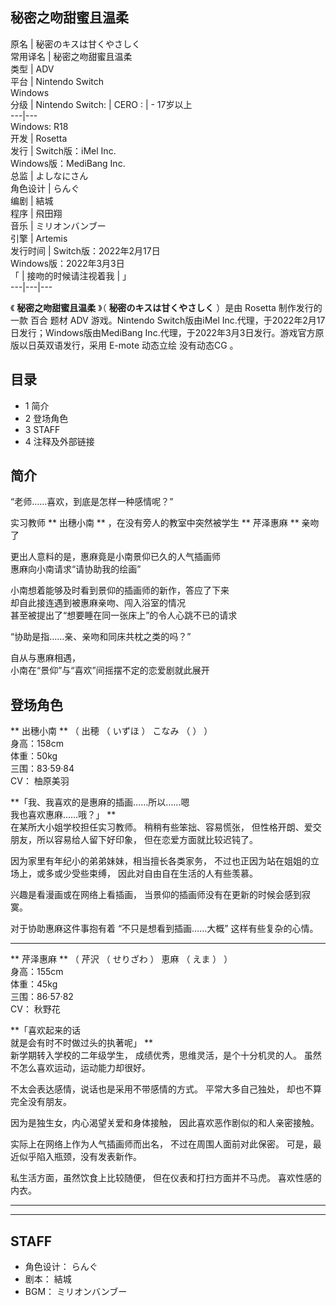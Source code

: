 秘密之吻甜蜜且温柔  
---  
原名  |  秘密のキスは甘くやさしく   
常用译名  |  秘密之吻甜蜜且温柔   
类型  |  ADV   
平台  |  Nintendo Switch   
Windows  
分级  |  Nintendo Switch:  |  CERO  :  |  \- 17岁以上   
---|---  
Windows: R18  
开发  |  Rosetta   
发行  |  Switch版：iMel Inc.   
Windows版：MediBang Inc.  
总监  |  よしなにさん   
角色设计  |  らんぐ   
编剧  |  結城   
程序  |  飛田翔   
音乐  |  ミリオンバンブー   
引擎  |  Artemis   
发行时间  |  Switch版：2022年2月17日   
Windows版：2022年3月3日  
「  |  接吻的时候请注视着我  |  」   
---|---|---  
  
《 **秘密之吻甜蜜且温柔** 》（  **秘密のキスは甘くやさしく** ）是由  Rosetta  制作发行的一款  百合  题材  ADV
游戏。Nintendo Switch版由iMel Inc.代理，于2022年2月17日发行；Windows版由MediBang
Inc.代理，于2022年3月3日发行。游戏官方原版以日英双语发行，采用  E-mote  动态立绘  没有动态CG  。

##  目录

  * 1  简介 
  * 2  登场角色 
  * 3  STAFF 
  * 4  注释及外部链接 

##  简介

“老师……喜欢，到底是怎样一种感情呢？”  
  
实习教师  ** 出穗小南  ** ，在没有旁人的教室中突然被学生  ** 芹泽惠麻  ** 亲吻了  
  
更出人意料的是，惠麻竟是小南景仰已久的人气插画师  
惠麻向小南请求“请协助我的绘画”  
  
小南想着能够及时看到景仰的插画师的新作，答应了下来  
却自此接连遇到被惠麻亲吻、闯入浴室的情况  
甚至被提出了“想要睡在同一张床上”的令人心跳不已的请求  
  
“协助是指……亲、亲吻和同床共枕之类的吗？”  
  
自从与惠麻相遇，  
小南在“景仰”与“喜欢”间摇摆不定的恋爱剧就此展开

##  登场角色

** 出穗小南  ** （  出穂  （  いずほ  ）  こなみ  （  ）  ）  
身高：158cm  
体重：50kg  
三围：83·59·84  
CV：  柚原美羽

**「我、我喜欢的是惠麻的插画……所以……嗯  
我也喜欢惠麻……哦？」 **  
在某所大小姐学校担任实习教师。 稍稍有些笨拙、容易慌张， 但性格开朗、爱交朋友，所以容易给人留下好印象， 但在恋爱方面就比较迟钝了。

因为家里有年纪小的弟弟妹妹，相当擅长各类家务， 不过也正因为站在姐姐的立场上，或多或少受些束缚， 因此对自由自在生活的人有些羡慕。

兴趣是看漫画或在网络上看插画， 当景仰的插画师没有在更新的时候会感到寂寞。

对于协助惠麻这件事抱有着 “不只是想看到插画……大概” 这样有些复杂的心情。

* * *

** 芹泽惠麻  ** （  芹沢  （  せりざわ  ）  恵麻  （  えま  ）  ）  
身高：155cm  
体重：45kg  
三围：86·57·82  
CV：  秋野花

**「喜欢起来的话  
就是会有时不时做过头的执著呢」 **  
新学期转入学校的二年级学生， 成绩优秀，思维灵活，是个十分机灵的人。 虽然不怎么喜欢运动，运动能力却很好。

不太会表达感情，说话也是采用不带感情的方式。 平常大多自己独处， 却也不算完全没有朋友。

因为是独生女，内心渴望关爱和身体接触， 因此喜欢恶作剧似的和人亲密接触。

实际上在网络上作为人气插画师而出名， 不过在周围人面前对此保密。 可是，最近似乎陷入瓶颈，没有发表新作。

私生活方面，虽然饮食上比较随便， 但在仪表和打扫方面并不马虎。 喜欢性感的内衣。

* * *  
  
---  
  
##  STAFF

  * 角色设计：  らんぐ 
  * 剧本：  結城 
  * BGM：  ミリオンバンブー 